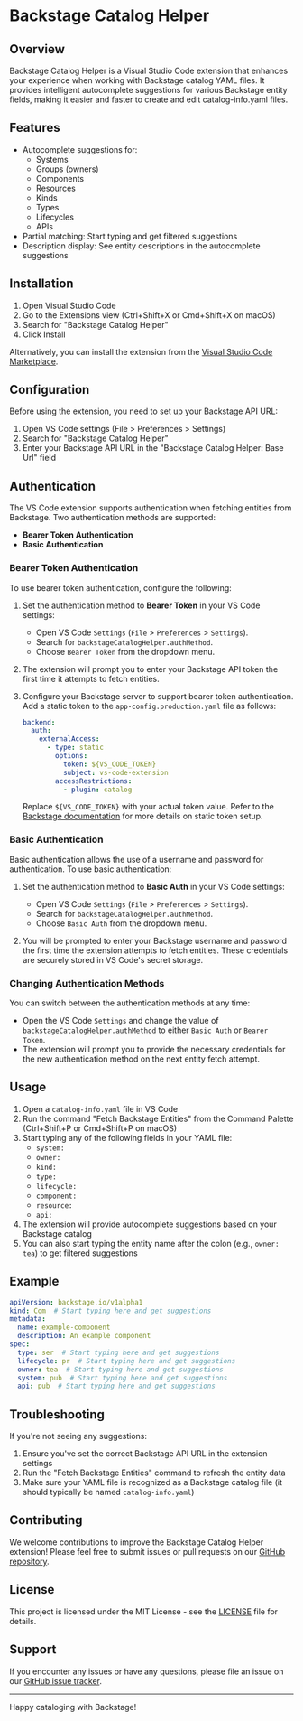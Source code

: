 # Backstage Catalog Helper

## Overview

Backstage Catalog Helper is a Visual Studio Code extension that enhances your experience when working with Backstage catalog YAML files. It provides intelligent autocomplete suggestions for various Backstage entity fields, making it easier and faster to create and edit catalog-info.yaml files.

## Features

- Autocomplete suggestions for:
  - Systems
  - Groups (owners)
  - Components
  - Resources
  - Kinds
  - Types
  - Lifecycles
  - APIs
- Partial matching: Start typing and get filtered suggestions
- Description display: See entity descriptions in the autocomplete suggestions

## Installation

1. Open Visual Studio Code
2. Go to the Extensions view (Ctrl+Shift+X or Cmd+Shift+X on macOS)
3. Search for "Backstage Catalog Helper"
4. Click Install

Alternatively, you can install the extension from the [Visual Studio Code Marketplace](https://marketplace.visualstudio.com/items?itemName=vatess.backstage-catalog-helper).

## Configuration

Before using the extension, you need to set up your Backstage API URL:

1. Open VS Code settings (File > Preferences > Settings)
2. Search for "Backstage Catalog Helper"
3. Enter your Backstage API URL in the "Backstage Catalog Helper: Base Url" field

## Authentication

The VS Code extension supports authentication when fetching entities from Backstage. Two authentication methods are supported:

- **Bearer Token Authentication**
- **Basic Authentication**

### Bearer Token Authentication

To use bearer token authentication, configure the following:

1. Set the authentication method to **Bearer Token** in your VS Code settings:
   - Open VS Code `Settings` (`File` > `Preferences` > `Settings`).
   - Search for `backstageCatalogHelper.authMethod`.
   - Choose `Bearer Token` from the dropdown menu.

2. The extension will prompt you to enter your Backstage API token the first time it attempts to fetch entities.

3. Configure your Backstage server to support bearer token authentication. Add a static token to the `app-config.production.yaml` file as follows:

    ```yaml
    backend:
      auth:
        externalAccess:
          - type: static
            options:
              token: ${VS_CODE_TOKEN}
              subject: vs-code-extension
            accessRestrictions:
              - plugin: catalog
    ```

    Replace `${VS_CODE_TOKEN}` with your actual token value. Refer to the [Backstage documentation](https://backstage.io/docs/auth/service-to-service-auth#static-tokens) for more details on static token setup.

### Basic Authentication

Basic authentication allows the use of a username and password for authentication. To use basic authentication:

1. Set the authentication method to **Basic Auth** in your VS Code settings:
   - Open VS Code `Settings` (`File` > `Preferences` > `Settings`).
   - Search for `backstageCatalogHelper.authMethod`.
   - Choose `Basic Auth` from the dropdown menu.

2. You will be prompted to enter your Backstage username and password the first time the extension attempts to fetch entities. These credentials are securely stored in VS Code's secret storage.

### Changing Authentication Methods

You can switch between the authentication methods at any time:

- Open the VS Code `Settings` and change the value of `backstageCatalogHelper.authMethod` to either `Basic Auth` or `Bearer Token`.
- The extension will prompt you to provide the necessary credentials for the new authentication method on the next entity fetch attempt.


## Usage

1. Open a `catalog-info.yaml` file in VS Code
2. Run the command "Fetch Backstage Entities" from the Command Palette (Ctrl+Shift+P or Cmd+Shift+P on macOS)
3. Start typing any of the following fields in your YAML file:
   - `system:`
   - `owner:`
   - `kind:`
   - `type:`
   - `lifecycle:`
   - `component:`
   - `resource:`
   - `api:`
4. The extension will provide autocomplete suggestions based on your Backstage catalog
5. You can also start typing the entity name after the colon (e.g., `owner: tea`) to get filtered suggestions

## Example

```yaml
apiVersion: backstage.io/v1alpha1
kind: Com  # Start typing here and get suggestions
metadata:
  name: example-component
  description: An example component
spec:
  type: ser  # Start typing here and get suggestions
  lifecycle: pr  # Start typing here and get suggestions
  owner: tea  # Start typing here and get suggestions
  system: pub  # Start typing here and get suggestions
  api: pub  # Start typing here and get suggestions
```

## Troubleshooting

If you're not seeing any suggestions:
1. Ensure you've set the correct Backstage API URL in the extension settings
2. Run the "Fetch Backstage Entities" command to refresh the entity data
3. Make sure your YAML file is recognized as a Backstage catalog file (it should typically be named `catalog-info.yaml`)

## Contributing

We welcome contributions to improve the Backstage Catalog Helper extension! Please feel free to submit issues or pull requests on our [GitHub repository](https://github.com/vateseeb/backstage-vscode-extension).

## License

This project is licensed under the MIT License - see the [LICENSE](LICENSE) file for details.

## Support

If you encounter any issues or have any questions, please file an issue on our [GitHub issue tracker](https://github.com/vateseeb/backstage-vscode-extension/issues).

---

Happy cataloging with Backstage!